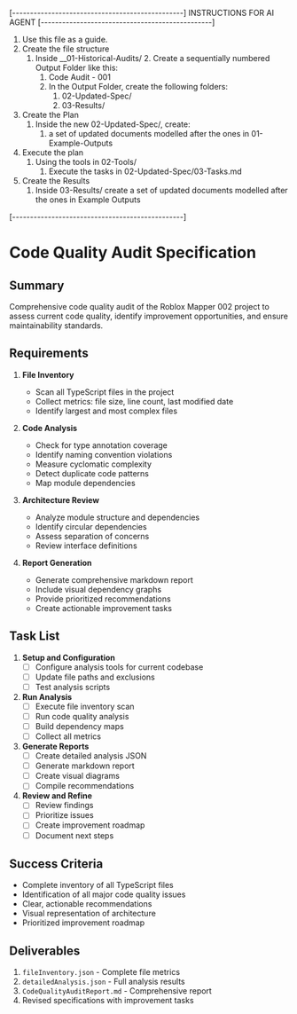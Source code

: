 
[------------------------------------------------]
INSTRUCTIONS FOR AI AGENT
[------------------------------------------------]
1. Use this file as a guide.
2. Create the file structure
   1. Inside __01-Historical-Audits/
      2. Create a sequentially numbered Output Folder like this:
         1. Code Audit - 001
      3. In the Output Folder, create the following folders:
         1. 02-Updated-Spec/
         2. 03-Results/
4. Create the Plan
   1. Inside the new 02-Updated-Spec/, create:
      1. a set of updated documents modelled after the ones in 01-Example-Outputs
5. Execute the plan
   1. Using the tools in 02-Tools/
      1. Execute the tasks in 02-Updated-Spec/03-Tasks.md
6. Create the Results
   1. Inside 03-Results/ create a set of updated documents modelled after the ones in Example Outputs


[------------------------------------------------]

# Code Quality Audit Specification

## Summary

Comprehensive code quality audit of the Roblox Mapper 002 project to assess current code quality, identify improvement opportunities, and ensure maintainability standards.

## Requirements

1. **File Inventory**
   - Scan all TypeScript files in the project
   - Collect metrics: file size, line count, last modified date
   - Identify largest and most complex files

2. **Code Analysis**
   - Check for type annotation coverage
   - Identify naming convention violations
   - Measure cyclomatic complexity
   - Detect duplicate code patterns
   - Map module dependencies

3. **Architecture Review**
   - Analyze module structure and dependencies
   - Identify circular dependencies
   - Assess separation of concerns
   - Review interface definitions

4. **Report Generation**
   - Generate comprehensive markdown report
   - Include visual dependency graphs
   - Provide prioritized recommendations
   - Create actionable improvement tasks

## Task List

1. **Setup and Configuration**
   - [ ] Configure analysis tools for current codebase
   - [ ] Update file paths and exclusions
   - [ ] Test analysis scripts

2. **Run Analysis**
   - [ ] Execute file inventory scan
   - [ ] Run code quality analysis
   - [ ] Build dependency maps
   - [ ] Collect all metrics

3. **Generate Reports**
   - [ ] Create detailed analysis JSON
   - [ ] Generate markdown report
   - [ ] Create visual diagrams
   - [ ] Compile recommendations

4. **Review and Refine**
   - [ ] Review findings
   - [ ] Prioritize issues
   - [ ] Create improvement roadmap
   - [ ] Document next steps

## Success Criteria

- Complete inventory of all TypeScript files
- Identification of all major code quality issues
- Clear, actionable recommendations
- Visual representation of architecture
- Prioritized improvement roadmap

## Deliverables

1. `fileInventory.json` - Complete file metrics
2. `detailedAnalysis.json` - Full analysis results
3. `CodeQualityAuditReport.md` - Comprehensive report
4. Revised specifications with improvement tasks
